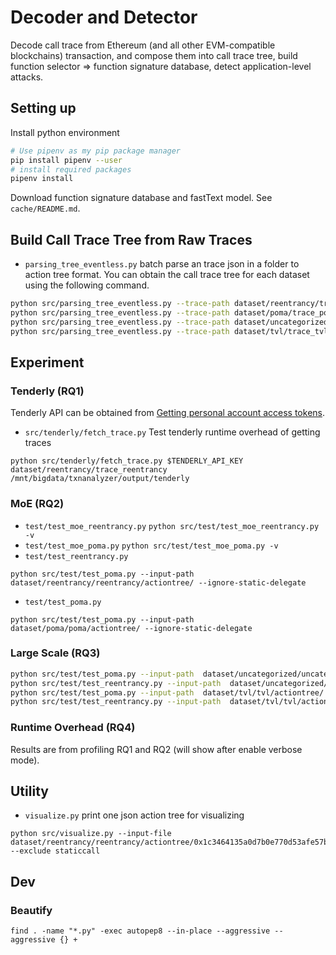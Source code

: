 # Decoder and Detector

Decode call trace from Ethereum (and all other EVM-compatible blockchains) transaction, and compose them into call trace tree, build function selector => function signature database, detect application-level attacks.

## Setting up

Install python environment
```bash
# Use pipenv as my pip package manager
pip install pipenv --user
# install required packages
pipenv install
```

Download function signature database and fastText model. 
See `cache/README.md`.


## Build Call Trace Tree from Raw Traces
- `parsing_tree_eventless.py` batch parse an trace json in a folder to action tree format. You can obtain the call trace tree for each dataset using the following command.
```bash
python src/parsing_tree_eventless.py --trace-path dataset/reentrancy/trace_reentrancy  --output-path dataset/reentrancy/reentrancy
python src/parsing_tree_eventless.py --trace-path dataset/poma/trace_poma  --output-path dataset/poma/poma
python src/parsing_tree_eventless.py --trace-path dataset/uncategorized/trace_uncategorized  --output-path dataset/uncategorized/uncategorized
python src/parsing_tree_eventless.py --trace-path dataset/tvl/trace_tvl  --output-path dataset/tvl/tvl --trace-mode jsonl
```

## Experiment

### Tenderly (RQ1)
Tenderly API can be obtained from [Getting personal account access tokens](https://docs.tenderly.co/account/projects/how-to-generate-api-access-token).

- `src/tenderly/fetch_trace.py` Test tenderly runtime overhead of getting traces
```
python src/tenderly/fetch_trace.py $TENDERLY_API_KEY dataset/reentrancy/trace_reentrancy /mnt/bigdata/txnanalyzer/output/tenderly
```
### MoE (RQ2)
- `test/test_moe_reentrancy.py` `python src/test/test_moe_reentrancy.py -v`
- `test/test_moe_poma.py` `python src/test/test_moe_poma.py -v`
- `test/test_reentrancy.py`
```
python src/test/test_poma.py --input-path  dataset/reentrancy/reentrancy/actiontree/ --ignore-static-delegate
```
- `test/test_poma.py`
```
python src/test/test_poma.py --input-path  dataset/poma/poma/actiontree/ --ignore-static-delegate
```

### Large Scale (RQ3)

```bash
python src/test/test_poma.py --input-path  dataset/uncategorized/uncategorized/actiontree/ --ignore-static-delegate
python src/test/test_reentrancy.py --input-path  dataset/uncategorized/uncategorized/actiontree/ --ignore-static-delegate
python src/test/test_poma.py --input-path  dataset/tvl/tvl/actiontree/ --ignore-static-delegate
python src/test/test_reentrancy.py --input-path  dataset/tvl/tvl/actiontree/ --ignore-static-delegate
```

### Runtime Overhead (RQ4)
Results are from profiling RQ1 and RQ2 (will show after enable verbose mode).

## Utility

- `visualize.py` print one json action tree for visualizing
```
python src/visualize.py --input-file dataset/reentrancy/reentrancy/actiontree/0x1c3464135a0d7b0e770d53afe57b9ff0de70803bbf2e8f7714ea71022447f288.json --exclude staticcall
```

## Dev

### Beautify

```
find . -name "*.py" -exec autopep8 --in-place --aggressive --aggressive {} +   
```